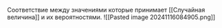 Соответствие между значениями которые принимает [[Случайная величина]] и их вероятностями.
![[Pasted image 20241116084905.png]]